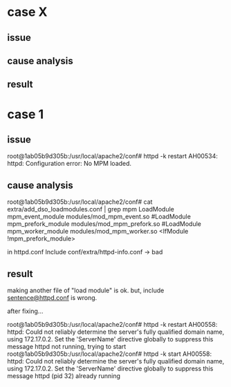 
# case X
## issue
## cause analysis
## result


# case 1
## issue
root@1ab05b9d305b:/usr/local/apache2/conf# httpd -k restart
AH00534: httpd: Configuration error: No MPM loaded.

## cause analysis
root@1ab05b9d305b:/usr/local/apache2/conf# cat extra/add_dso_loadmodules.conf | grep mpm
LoadModule mpm_event_module modules/mod_mpm_event.so
#LoadModule mpm_prefork_module modules/mod_mpm_prefork.so
#LoadModule mpm_worker_module modules/mod_mpm_worker.so
<IfModule !mpm_prefork_module>
<IfModule mpm_prefork_module>

in httpd.conf
Include conf/extra/httpd-info.conf
-> bad

## result
making another file of "load module" is ok.
but, include sentence@httpd.conf is wrong.

after fixing...

root@1ab05b9d305b:/usr/local/apache2/conf# httpd -k restart
AH00558: httpd: Could not reliably determine the server's fully qualified domain name, using 172.17.0.2. Set the 'ServerName' directive globally to suppress this message
httpd not running, trying to start
root@1ab05b9d305b:/usr/local/apache2/conf# httpd -k start
AH00558: httpd: Could not reliably determine the server's fully qualified domain name, using 172.17.0.2. Set the 'ServerName' directive globally to suppress this message
httpd (pid 32) already running
